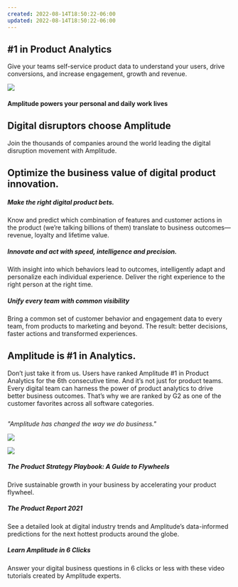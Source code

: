 ```yaml
---
created: 2022-08-14T18:50:22-06:00
updated: 2022-08-14T18:50:22-06:00
---
```

## #1 in Product Analytics

Give your teams self-service product data to understand your users, drive conversions, and increase engagement, growth and revenue.

![](https://3l267h1z64ep1espa2kjutz1-wpengine.netdna-ssl.com/wp-content/uploads/Product-Journeys@2x-1-1.png)

#### Amplitude powers your personal and daily work lives

## Digital disruptors choose Amplitude

Join the thousands of companies around the world leading the digital disruption movement with Amplitude.

## Optimize the business value of digital product innovation.

##### Make the right digital product bets.

Know and predict which combination of features and customer actions in the product (we’re talking billions of them) translate to business outcomes—revenue, loyalty and lifetime value.

##### Innovate and act with speed, intelligence and precision.

With insight into which behaviors lead to outcomes, intelligently adapt and personalize each individual experience. Deliver the right experience to the right person at the right time.

##### Unify every team with common visibility

Bring a common set of customer behavior and engagement data to every team, from products to marketing and beyond. The result: better decisions, faster actions and transformed experiences.

## Amplitude is #1 in Analytics.

Don’t just take it from us. Users have ranked Amplitude #1 in Product Analytics for the 6th consecutive time. And it’s not just for product teams. Every digital team can harness the power of product analytics to drive better business outcomes. That’s why we are ranked by G2 as one of the customer favorites across all software categories.

![](data:image/gif;base64,R0lGODlhAQABAAAAACH5BAEKAAEALAAAAAABAAEAAAICTAEAOw==)

_"Amplitude has changed the way we do business."_

![](https://3l267h1z64ep1espa2kjutz1-wpengine.netdna-ssl.com/wp-content/uploads/awards-g2.png)

![](https://3l267h1z64ep1espa2kjutz1-wpengine.netdna-ssl.com/wp-content/uploads/G2-2022-Winter-v3-1.png)

##### The Product Strategy Playbook: A Guide to Flywheels

Drive sustainable growth in your business by accelerating your product flywheel.

##### The Product Report 2021

See a detailed look at digital industry trends and Amplitude’s data-informed predictions for the next hottest products around the globe.

##### Learn Amplitude in 6 Clicks

Answer your digital business questions in 6 clicks or less with these video tutorials created by Amplitude experts.
